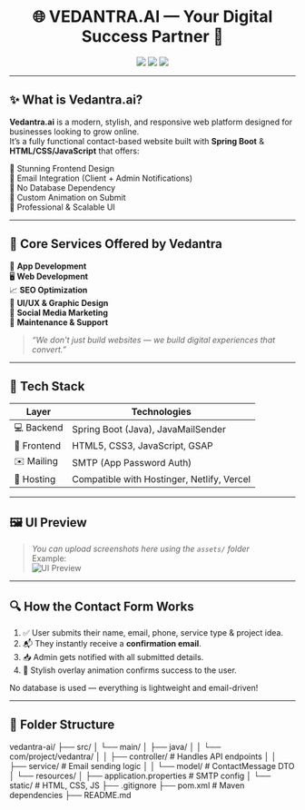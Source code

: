<h1 align="center">🌐 VEDANTRA.AI — Your Digital Success Partner 🚀</h1>

<p align="center">
  <img src="https://img.shields.io/badge/Status-Completed-brightgreen?style=for-the-badge" />
  <img src="https://img.shields.io/badge/Tech-SpringBoot%20%7C%20HTML%20%7C%20CSS%20%7C%20JS-blue?style=for-the-badge" />
  <img src="https://img.shields.io/badge/Contact-Form%20System-lightgrey?style=for-the-badge" />
</p>

---

## ✨ What is Vedantra.ai?

**Vedantra.ai** is a modern, stylish, and responsive web platform designed for businesses looking to grow online.  
It’s a fully functional contact-based website built with **Spring Boot** & **HTML/CSS/JavaScript** that offers:

🔹 Stunning Frontend Design  
🔹 Email Integration (Client + Admin Notifications)  
🔹 No Database Dependency  
🔹 Custom Animation on Submit  
🔹 Professional & Scalable UI  

---

## 🚀 Core Services Offered by Vedantra

📱 **App Development**  
🖥️ **Web Development**  
📈 **SEO Optimization**  
🎨 **UI/UX & Graphic Design**  
📢 **Social Media Marketing**  
🔧 **Maintenance & Support**  

> _“We don't just build websites — we build digital experiences that convert.”_

---

## 🧰 Tech Stack

| Layer      | Technologies                        |
|------------|-------------------------------------|
| 💻 Backend | Spring Boot (Java), JavaMailSender  |
| 🎨 Frontend| HTML5, CSS3, JavaScript, GSAP       |
| ✉️ Mailing | SMTP (App Password Auth)            |
| 🎯 Hosting | Compatible with Hostinger, Netlify, Vercel |

---

## 🖼️ UI Preview

> _You can upload screenshots here using the `assets/` folder_  
> Example:  
> ![UI Preview](assets/screenshots/contact-preview.png)

---

## 🔍 How the Contact Form Works

1. ✅ User submits their name, email, phone, service type & project idea.
2. 📬 They instantly receive a **confirmation email**.
3. 📥 Admin gets notified with all submitted details.
4. 🎉 Stylish overlay animation confirms success to the user.

No database is used — everything is lightweight and email-driven!

---

## 📁 Folder Structure
vedantra-ai/
├── src/
│   └── main/
│       ├── java/
│       │   └── com/project/vedantra/
│       │       ├── controller/         # Handles API endpoints
│       │       ├── service/            # Email sending logic
│       │       └── model/              # ContactMessage DTO
│       └── resources/
│           ├── application.properties  # SMTP config
│           └── static/                 # HTML, CSS, JS
├── .gitignore
├── pom.xml                            # Maven dependencies
├── README.md
